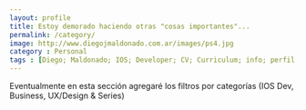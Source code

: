 ```yaml
---
layout: profile
title: Estoy demorado haciendo otras "cosas importantes"...
permalink: /category/
image: http://www.diegojmaldonado.com.ar/images/ps4.jpg
category : Personal
tags : [Diego; Maldonado; IOS; Developer; CV; Curriculum; info; perfil; Argentina;]
---
```


Eventualmente en esta sección agregaré los filtros por categorías (IOS Dev, Business, UX/Design & Series)

<br><br><br>